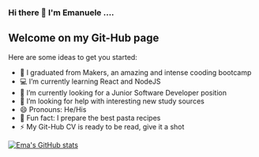 ### Hi there 👋 I'm Emanuele ....

## Welcome on my Git-Hub page 








Here are some ideas to get you started:

- :blue_book: I graduated from Makers, an amazing and intense cooding bootcamp
- :computer: I’m currently learning React and NodeJS
- :office: I’m currently looking for a Junior Software Developer position
- 🤔 I’m looking for help with interesting new study sources
- 😄 Pronouns: He/His
- :spaghetti: Fun fact: I prepare the best pasta recipes
- ⚡ My Git-Hub CV is ready to be read, give it a shot

[![Ema's GitHub stats](https://github-readme-stats.vercel.app/api?username=Emanuele-20)](https://github.com/anuraghazra/github-readme-stats)
